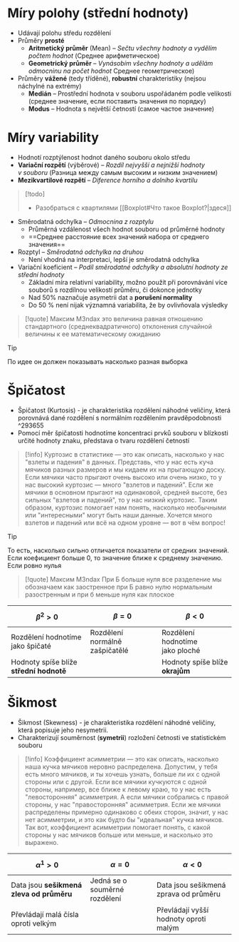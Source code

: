 
# Míry polohy (střední hodnoty)

- Udávají polohu středu rozdělení
- Průměry **prosté**
	- **Aritmetický průměr** (Mean) – _Sečtu všechny hodnoty a vydělím počtem hodnot_ (Среднее арифметическое)
	- **Geometrický průměr** – _Vynásobím všechny hodnoty a udělám odmocninu na počet hodnot_ Среднее геометрическое)
- Průměry **vážené** (tedy tříděné), **robustní** charakteristiky (nejsou náchylné na extrémy)
	- **Medián** – Prostřední hodnota v souboru uspořádaném podle velikosti (cреднее значение, если поставить значения по порядку)
	- **Modus** – Hodnota s největší četností (самое частое значение)

# Míry variability

- Hodnotí rozptýlenost hodnot daného souboru okolo středu
- **Variační rozpětí** (výběrové) – _Rozdíl nejvyšší a nejnižší hodnoty v souboru_  (Разница между самым высоким и низким значением)
- **Mezikvartilové rozpětí** – _Diference horního a dolního kvartilu_ 

>[!todo] 
>- Разобраться с квартилями [[Boxplot#Что такое Boxplot?|здеся]]

- Směrodatná odchylka – _Odmocnina z rozptylu_
	- Průměrná vzdálenost všech hodnot souboru od průměrné hodnoty 
	- ==Среднее расстояние всех значений набора от среднего значения==
- Rozptyl – _Směrodatná odchylka na druhou_ 
	- Není vhodná na interpretaci, lepší je směrodatná odchylka
- Variační koeficient – _Podíl směrodatné odchylky a absolutní hodnoty ze střední hodnoty_ 
	- Základní míra relativní variability, možno použít při porovnávání více souborů s rozdílnou velikostí průměru, či dokonce jednotky
	- Nad 50% naznačuje asymetrii dat a **porušení normality** 
	- Do 50 % není nijak významná variabilita, že by ovlivňovala výsledky

>[!quote] Максим M3ndax
>это величина равная отношению стандартного (среднеквадратичного) отклонения случайной величины к ее математическому ожиданию

>[!tip]
 >По идее он должен показывать насколько разная выборка
# Špičatost
- Špičatost (Kurtosis) - je charakteristika rozdělení náhodné veličiny, která porovnává dané rozdělení s normálním rozdělením pravděpodobnosti  ^293655
- Pomocí měr špičatosti hodnotíme koncentraci prvků souboru v blízkosti určité hodnoty znaku, představa o tvaru rozdělení četností

>[!info] 
>Куртозис в статистике — это как описать, насколько у нас "взлеты и падения" в данных. Представь, что у нас есть куча мячиков разных размеров и мы кидаем их на прыгающую доску. Если мячики часто прыгают очень высоко или очень низко, то у нас высокий куртозис — много "взлетов и падений".
>Если же мячики в основном прыгают на одинаковой, средней высоте, без сильных "взлетов и падений", то у нас низкий куртозис.
>Таким образом, куртозис помогает нам понять, насколько необычными или "интересными" могут быть наши данные. Хочется много взлетов и падений или всё на одном уровне — вот в чём вопрос!

>[!tip]
>То есть, насколько сильно отличается показатели от средних значений. Если коефициент больше 0, то значение ближе к среднему значению. Если ровно нулья  

>[!quote] Максим M3ndax
>При Б больше нуля все разделение мы обозначаем как заостренное
>при Б равно нулю нормальным разостренным
>и при б меньше нуля как плоское

| $$\beta^2>0$$                           | $$\beta=0$$                    | $$\beta<0$$                     |
| --------------------------------------- | ------------------------------ | ------------------------------- |
| Rozdělení hodnotíme jako špičaté        | Rozdělení normálně zašpičatělé | Rozdělení hodnotíme jako ploché |
| Hodnoty spíše blíže **střední hodnotě** |                                |   Hodnoty spíše blíže **okrajům**                              |
# Šikmost

- Šikmost (Skewness) - je charakteristika rozdělení náhodné veličiny, která popisuje jeho nesymetrii. 
- Charakterizují souměrnost (**symetrii**) rozložení četnosti ve statistickém souboru

>[!info] 
>Коэффициент асимметрии — это как описать, насколько наша кучка мячиков неровно распределена. Допустим, у тебя есть много мячиков, и ты хочешь узнать, больше ли их с одной стороны или с другой.
>Если все мячики кучкуются с одной стороны, например, все ближе к левому краю, то у нас есть "левосторонняя" асимметрия. А если мячики собрались с правой стороны, у нас "правосторонняя" асимметрия.
>Если же мячики распределены примерно одинаково с обеих сторон, значит, у нас нет асимметрии, и это как будто бы "идеальная" кучка мячиков.
>Так вот, коэффициент асимметрии помогает понять, с какой стороны у нас мячиков больше или меньше, и насколько это выражено.

| $$\alpha^1>0$$                          | $$\alpha=0$$                   | $$\alpha<0$$                    |
| --------------------------------------- | ------------------------------ | ------------------------------- |
| Data jsou **sešikmená zleva od průměru**       |	Jedná se o souměrné rozdělení	 | Data jsou sešikmená zprava od průměru |
| Převládají malá čísla oproti velkým|                                | Převládají vyšší hodnoty oproti malým |

